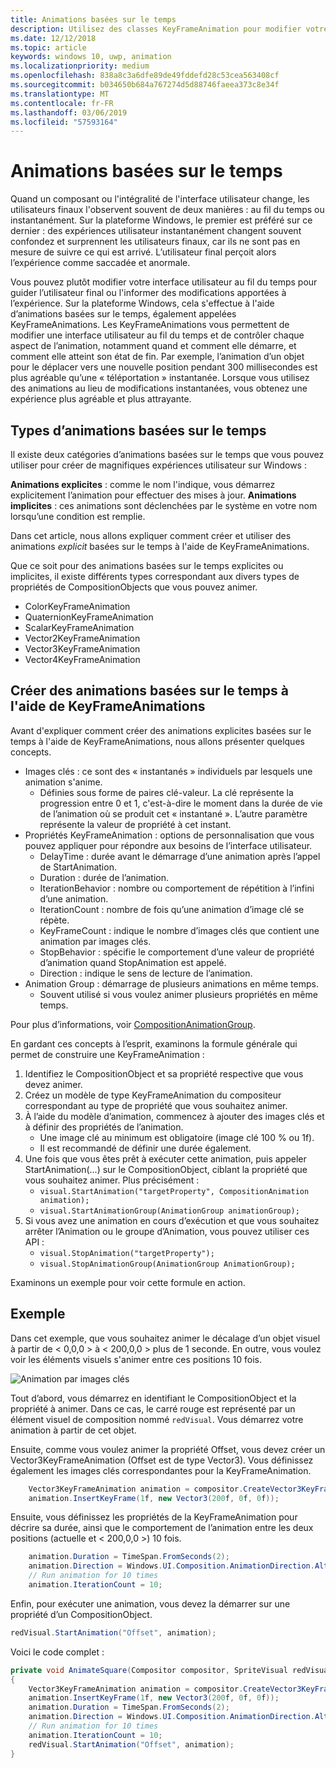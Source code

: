 ```yaml
---
title: Animations basées sur le temps
description: Utilisez des classes KeyFrameAnimation pour modifier votre interface utilisateur au fil du temps.
ms.date: 12/12/2018
ms.topic: article
keywords: windows 10, uwp, animation
ms.localizationpriority: medium
ms.openlocfilehash: 838a8c3a6dfe89de49fddefd28c53cea563408cf
ms.sourcegitcommit: b034650b684a767274d5d88746faeea373c8e34f
ms.translationtype: MT
ms.contentlocale: fr-FR
ms.lasthandoff: 03/06/2019
ms.locfileid: "57593164"
---
```

# <a name="time-based-animations"></a>Animations basées sur le temps

Quand un composant ou l'intégralité de l'interface utilisateur change, les utilisateurs finaux l'observent souvent de deux manières : au fil du temps ou instantanément. Sur la plateforme Windows, le premier est préféré sur ce dernier : des expériences utilisateur instantanément changent souvent confondez et surprennent les utilisateurs finaux, car ils ne sont pas en mesure de suivre ce qui est arrivé. L’utilisateur final perçoit alors l’expérience comme saccadée et anormale.

Vous pouvez plutôt modifier votre interface utilisateur au fil du temps pour guider l’utilisateur final ou l'informer des modifications apportées à l’expérience. Sur la plateforme Windows, cela s'effectue à l'aide d’animations basées sur le temps, également appelées KeyFrameAnimations. Les KeyFrameAnimations vous permettent de modifier une interface utilisateur au fil du temps et de contrôler chaque aspect de l’animation, notamment quand et comment elle démarre, et comment elle atteint son état de fin. Par exemple, l’animation d’un objet pour le déplacer vers une nouvelle position pendant 300 millisecondes est plus agréable qu’une « téléportation » instantanée. Lorsque vous utilisez des animations au lieu de modifications instantanées, vous obtenez une expérience plus agréable et plus attrayante.

## <a name="types-of-time-based-animations"></a>Types d’animations basées sur le temps

Il existe deux catégories d’animations basées sur le temps que vous pouvez utiliser pour créer de magnifiques expériences utilisateur sur Windows :

**Animations explicites** : comme le nom l'indique, vous démarrez explicitement l’animation pour effectuer des mises à jour.
**Animations implicites** : ces animations sont déclenchées par le système en votre nom lorsqu’une condition est remplie.

Dans cet article, nous allons expliquer comment créer et utiliser des animations _explicit_ basées sur le temps à l'aide de KeyFrameAnimations.

Que ce soit pour des animations basées sur le temps explicites ou implicites, il existe différents types correspondant aux divers types de propriétés de CompositionObjects que vous pouvez animer.

- ColorKeyFrameAnimation
- QuaternionKeyFrameAnimation
- ScalarKeyFrameAnimation
- Vector2KeyFrameAnimation
- Vector3KeyFrameAnimation
- Vector4KeyFrameAnimation

## <a name="create-time-based-animations-with-keyframeanimations"></a>Créer des animations basées sur le temps à l'aide de KeyFrameAnimations

Avant d'expliquer comment créer des animations explicites basées sur le temps à l'aide de KeyFrameAnimations, nous allons présenter quelques concepts.

- Images clés : ce sont des « instantanés » individuels par lesquels une animation s'anime.
  - Définies sous forme de paires clé-valeur. La clé représente la progression entre 0 et 1, c'est-à-dire le moment dans la durée de vie de l’animation où se produit cet « instantané ». L’autre paramètre représente la valeur de propriété à cet instant.
- Propriétés KeyFrameAnimation : options de personnalisation que vous pouvez appliquer pour répondre aux besoins de l’interface utilisateur.
  - DelayTime : durée avant le démarrage d’une animation après l’appel de StartAnimation.
  - Duration : durée de l’animation.
  - IterationBehavior : nombre ou comportement de répétition à l’infini d’une animation.
  - IterationCount : nombre de fois qu’une animation d’image clé se répète.
  - KeyFrameCount : indique le nombre d’images clés que contient une animation par images clés.
  - StopBehavior : spécifie le comportement d’une valeur de propriété d’animation quand StopAnimation est appelé.
  - Direction : indique le sens de lecture de l’animation.
- Animation Group : démarrage de plusieurs animations en même temps.
  - Souvent utilisé si vous voulez animer plusieurs propriétés en même temps.

Pour plus d’informations, voir [CompositionAnimationGroup](https://docs.microsoft.com/uwp/api/windows.ui.composition.compositionanimationgroup).

En gardant ces concepts à l’esprit, examinons la formule générale qui permet de construire une KeyFrameAnimation :

1. Identifiez le CompositionObject et sa propriété respective que vous devez animer.
1. Créez un modèle de type KeyFrameAnimation du compositeur correspondant au type de propriété que vous souhaitez animer.
1. À l’aide du modèle d’animation, commencez à ajouter des images clés et à définir des propriétés de l’animation.
    - Une image clé au minimum est obligatoire (image clé 100 % ou 1f).
    - Il est recommandé de définir une durée également.
1. Une fois que vous êtes prêt à exécuter cette animation, puis appeler StartAnimation(...) sur le CompositionObject, ciblant la propriété que vous souhaitez animer. Plus précisément :
    - `visual.StartAnimation("targetProperty", CompositionAnimation animation);`
    - `visual.StartAnimationGroup(AnimationGroup animationGroup);`
1. Si vous avez une animation en cours d’exécution et que vous souhaitez arrêter l’Animation ou le groupe d’Animation, vous pouvez utiliser ces API :
    - `visual.StopAnimation("targetProperty");`
    - `visual.StopAnimationGroup(AnimationGroup AnimationGroup);`

Examinons un exemple pour voir cette formule en action.

## <a name="example"></a>Exemple

Dans cet exemple, que vous souhaitez animer le décalage d’un objet visuel à partir de < 0,0,0 > à < 200,0,0 > plus de 1 seconde. En outre, vous voulez voir les éléments visuels s'animer entre ces positions 10 fois.

![Animation par images clés](images/animation/animated-rectangle.gif)

Tout d’abord, vous démarrez en identifiant le CompositionObject et la propriété à animer. Dans ce cas, le carré rouge est représenté par un élément visuel de composition nommé `redVisual`. Vous démarrez votre animation à partir de cet objet.

Ensuite, comme vous voulez animer la propriété Offset, vous devez créer un Vector3KeyFrameAnimation (Offset est de type Vector3). Vous définissez également les images clés correspondantes pour la KeyFrameAnimation.

```csharp
    Vector3KeyFrameAnimation animation = compositor.CreateVector3KeyFrameAnimation();
    animation.InsertKeyFrame(1f, new Vector3(200f, 0f, 0f));
```

Ensuite, vous définissez les propriétés de la KeyFrameAnimation pour décrire sa durée, ainsi que le comportement de l’animation entre les deux positions (actuelle et < 200,0,0 >) 10 fois.

```csharp
    animation.Duration = TimeSpan.FromSeconds(2);
    animation.Direction = Windows.UI.Composition.AnimationDirection.Alternate;
    // Run animation for 10 times
    animation.IterationCount = 10;
```

Enfin, pour exécuter une animation, vous devez la démarrer sur une propriété d’un CompositionObject.

```csharp
redVisual.StartAnimation("Offset", animation);
```

Voici le code complet :

```csharp
private void AnimateSquare(Compositor compositor, SpriteVisual redVisual)
{ 
    Vector3KeyFrameAnimation animation = compositor.CreateVector3KeyFrameAnimation();
    animation.InsertKeyFrame(1f, new Vector3(200f, 0f, 0f));
    animation.Duration = TimeSpan.FromSeconds(2);
    animation.Direction = Windows.UI.Composition.AnimationDirection.Alternate;
    // Run animation for 10 times
    animation.IterationCount = 10;
    redVisual.StartAnimation("Offset", animation);
} 
```
